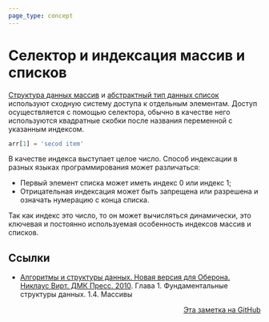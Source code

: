 ```yaml
---
page_type: concept
---
```


# Селектор и индексация массив и списков

[Структура данных массив](20221025215309.md) и [абстрактный тип данных список](20221023123217.md) используют сходную систему доступа к отдельным элементам. Доступ осуществляется с помощью селектора, обычно в качестве него используются квадратные скобки после названия переменной с указанным индексом.

```python
arr[1] = 'secod item'
```

В качестве индекса выступает целое число. Способ индексации в разных языках программирования может различаться:

- Первый элемент списка может иметь индекс 0 или индекс 1;
- Отрицательная индексация может быть запрещена или разрешена и означать нумерацию с конца списка.

Так как индекс это число, то он может вычисляться динамически, это ключевая и постоянно используемая особенность индексов массив и списков.

## Ссылки

* [Алгоритмы и структуры данных. Новая версия для Оберона. Никлаус Вирт. ДМК Пресс. 2010](WirthAlgorithmsAndDataStructures2010.md). Глава 1. Фундаментальные структуры данных. 1.4. Массивы



<p v-pre style="text-align: right">
  <a href="https://github.com/Kverde/algorithms/blob/main/source/20221121231228.md">
  Эта заметка на GitHub
  </a>
</p>
